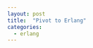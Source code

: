 ```yaml
---
layout: post
title:  "Pivot to Erlang"
categories:
  - erlang
---
```





[phoenix]: http://www.phoenixframework.org/
[phoenixdoc]: https://hexdocs.pm/phoenix
[plug]: https://github.com/elixir-lang/plug
[googlecqrs]: https://www.google.com/search?q=CQRS
